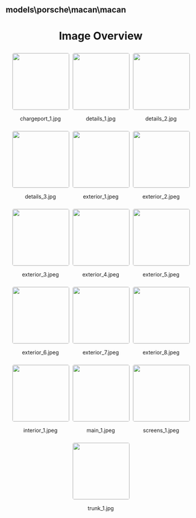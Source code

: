 ## models\porsche\macan\macan

<style>
    .image-gallery {
        display: flex;
        flex-wrap: wrap;
        gap: 10px;
        justify-content: center;
        padding: 10px;
    }
    .image-gallery img {
        width: 150px;
        height: auto;
        border: 1px solid #ddd;
        border-radius: 5px;
    }
    .image-gallery div {
        flex: 1 1 calc(33.333% - 20px); /* Three images per row on large screens */
        max-width: 150px;
        text-align: center;
    }
    @media (max-width: 768px) {
        .image-gallery div {
            flex: 1 1 calc(50% - 20px); /* Two images per row on medium screens */
        }
    }
    @media (max-width: 480px) {
        .image-gallery div {
            flex: 1 1 100%; /* One image per row on small screens */
        }
    }
</style>
<h1 style ="text-align: center;"> Image Overview </h1> <div class="image-gallery">
<div>
<img src="https://media.evkx.net/multimedia/models/porsche/macan/macan/chargeport_1_st.jpg">
<p>chargeport_1.jpg</p>
</div>
<div>
<img src="https://media.evkx.net/multimedia/models/porsche/macan/macan/details_1_st.jpg">
<p>details_1.jpg</p>
</div>
<div>
<img src="https://media.evkx.net/multimedia/models/porsche/macan/macan/details_2_st.jpg">
<p>details_2.jpg</p>
</div>
<div>
<img src="https://media.evkx.net/multimedia/models/porsche/macan/macan/details_3_st.jpg">
<p>details_3.jpg</p>
</div>
<div>
<img src="https://media.evkx.net/multimedia/models/porsche/macan/macan/exterior_1_st.jpeg">
<p>exterior_1.jpeg</p>
</div>
<div>
<img src="https://media.evkx.net/multimedia/models/porsche/macan/macan/exterior_2_st.jpeg">
<p>exterior_2.jpeg</p>
</div>
<div>
<img src="https://media.evkx.net/multimedia/models/porsche/macan/macan/exterior_3_st.jpeg">
<p>exterior_3.jpeg</p>
</div>
<div>
<img src="https://media.evkx.net/multimedia/models/porsche/macan/macan/exterior_4_st.jpeg">
<p>exterior_4.jpeg</p>
</div>
<div>
<img src="https://media.evkx.net/multimedia/models/porsche/macan/macan/exterior_5_st.jpeg">
<p>exterior_5.jpeg</p>
</div>
<div>
<img src="https://media.evkx.net/multimedia/models/porsche/macan/macan/exterior_6_st.jpeg">
<p>exterior_6.jpeg</p>
</div>
<div>
<img src="https://media.evkx.net/multimedia/models/porsche/macan/macan/exterior_7_st.jpeg">
<p>exterior_7.jpeg</p>
</div>
<div>
<img src="https://media.evkx.net/multimedia/models/porsche/macan/macan/exterior_8_st.jpeg">
<p>exterior_8.jpeg</p>
</div>
<div>
<img src="https://media.evkx.net/multimedia/models/porsche/macan/macan/interior_1_st.jpeg">
<p>interior_1.jpeg</p>
</div>
<div>
<img src="https://media.evkx.net/multimedia/models/porsche/macan/macan/main_1_st.jpeg">
<p>main_1.jpeg</p>
</div>
<div>
<img src="https://media.evkx.net/multimedia/models/porsche/macan/macan/screens_1_st.jpeg">
<p>screens_1.jpeg</p>
</div>
<div>
<img src="https://media.evkx.net/multimedia/models/porsche/macan/macan/trunk_1_st.jpg">
<p>trunk_1.jpg</p>
</div>
</div>
